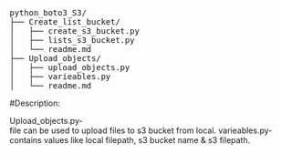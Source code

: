 <pre>
python_boto3_S3/
├── Create_list_bucket/
│   ├── create_s3_bucket.py
│   ├── lists_s3_bucket.py
│   └── readme.md
├── Upload_objects/
│   ├── upload_objects.py
│   ├── varieables.py
│   └── readme.md
</pre>

#Description: 

Upload_objects.py- <br>
file can be used to upload files to s3 bucket from local.
varieables.py- <br>
contains values like local filepath, s3 bucket name & s3 filepath.
